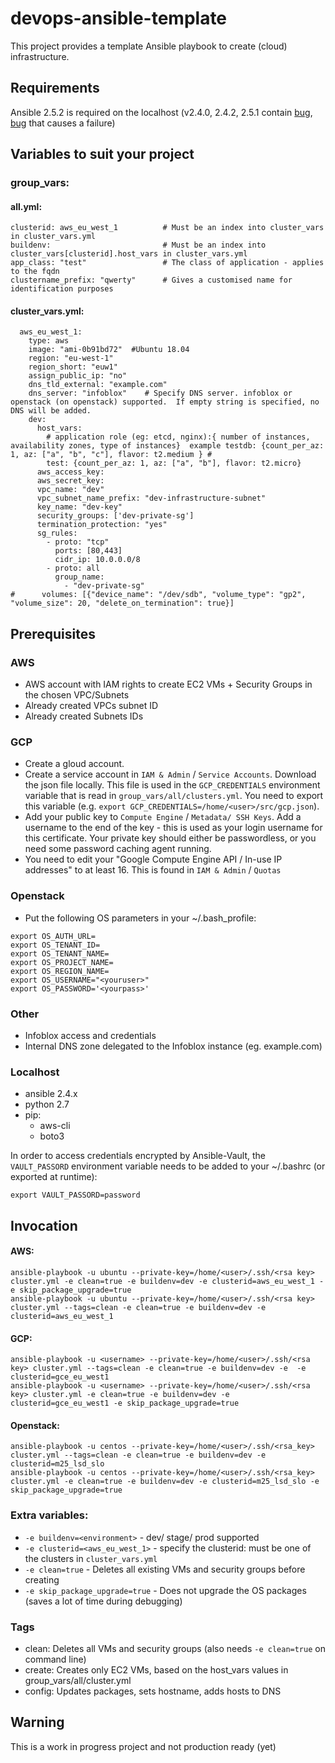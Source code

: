 # devops-ansible-template
This project provides a template Ansible playbook to create (cloud) infrastructure. 

## Requirements
Ansible 2.5.2 is required on the localhost (v2.4.0, 2.4.2, 2.5.1 contain [bug](https://github.com/ansible/ansible/issues/33433), [bug](https://github.com/ansible/ansible/pull/38302) that causes a failure)

## Variables to suit your project

### group_vars:
#### all.yml:
```
clusterid: aws_eu_west_1          # Must be an index into cluster_vars in cluster_vars.yml
buildenv:                         # Must be an index into cluster_vars[clusterid].host_vars in cluster_vars.yml
app_class: "test"                 # The class of application - applies to the fqdn
clustername_prefix: "qwerty"      # Gives a customised name for identification purposes
```

#### cluster_vars.yml:
```
  aws_eu_west_1:
    type: aws
    image: "ami-0b91bd72"  #Ubuntu 18.04
    region: "eu-west-1"
    region_short: "euw1"
    assign_public_ip: "no"
    dns_tld_external: "example.com"
    dns_server: "infoblox"    # Specify DNS server. infoblox or openstack (on openstack) supported.  If empty string is specified, no DNS will be added.
    dev:
      host_vars:
        # application role (eg: etcd, nginx):{ number of instances, availability zones, type of instances}  example testdb: {count_per_az: 1, az: ["a", "b", "c"], flavor: t2.medium } #
        test: {count_per_az: 1, az: ["a", "b"], flavor: t2.micro}
      aws_access_key:
      aws_secret_key:
      vpc_name: "dev"
      vpc_subnet_name_prefix: "dev-infrastructure-subnet"
      key_name: "dev-key"
      security_groups: ['dev-private-sg']
      termination_protection: "yes"
      sg_rules:
        - proto: "tcp"
          ports: [80,443]
          cidr_ip: 10.0.0.0/8
        - proto: all
          group_name:
            - "dev-private-sg"
#      volumes: [{"device_name": "/dev/sdb", "volume_type": "gp2", "volume_size": 20, "delete_on_termination": true}]
```

## Prerequisites
### AWS
- AWS account with IAM rights to create EC2 VMs + Security Groups in the chosen VPC/Subnets
- Already created VPCs subnet ID
- Already created Subnets IDs

### GCP
- Create a gloud account.
- Create a service account in `IAM & Admin` / `Service Accounts`.  Download the json file locally.  This file is used in the `GCP_CREDENTIALS` environment variable that is read in `group_vars/all/clusters.yml`.  You need to export this variable (e.g. `export GCP_CREDENTIALS=/home/<user>/src/gcp.json`).
- Add your public key to `Compute Engine` / `Metadata/ SSH Keys`.  Add a username to the end of the key - this is used as your login username for this certificate.  Your private key should either be passwordless, or you need some password caching agent running.
- You need to edit your "Google Compute Engine API / In-use IP addresses" to at least 16.  This is found in `IAM & Admin` / `Quotas`  

### Openstack
- Put the following OS parameters in your ~/.bash_profile:
````
export OS_AUTH_URL=
export OS_TENANT_ID=
export OS_TENANT_NAME=
export OS_PROJECT_NAME=
export OS_REGION_NAME=
export OS_USERNAME="<youruser>"
export OS_PASSWORD='<yourpass>'
````


### Other
- Infoblox access and credentials
- Internal DNS zone delegated to the Infoblox instance (eg. example.com)

### Localhost
- ansible 2.4.x
- python 2.7
- pip:
  - aws-cli
  - boto3

In order to access credentials encrypted by Ansible-Vault, the `VAULT_PASSORD` environment variable needs to be added to your ~/.bashrc (or exported at runtime):
```
export VAULT_PASSORD=password
```

## Invocation
#### AWS:
```
ansible-playbook -u ubuntu --private-key=/home/<user>/.ssh/<rsa key> cluster.yml -e clean=true -e buildenv=dev -e clusterid=aws_eu_west_1 -e skip_package_upgrade=true
ansible-playbook -u ubuntu --private-key=/home/<user>/.ssh/<rsa key> cluster.yml --tags=clean -e clean=true -e buildenv=dev -e clusterid=aws_eu_west_1
```
#### GCP:
```
ansible-playbook -u <username> --private-key=/home/<user>/.ssh/<rsa key> cluster.yml --tags=clean -e clean=true -e buildenv=dev -e  -e clusterid=gce_eu_west1
ansible-playbook -u <username> --private-key=/home/<user>/.ssh/<rsa key> cluster.yml -e clean=true -e buildenv=dev -e clusterid=gce_eu_west1 -e skip_package_upgrade=true
```
#### Openstack:
```
ansible-playbook -u centos --private-key=/home/<user>/.ssh/<rsa_key> cluster.yml --tags=clean -e clean=true -e buildenv=dev -e clusterid=m25_lsd_slo
ansible-playbook -u centos --private-key=/home/<user>/.ssh/<rsa_key> cluster.yml -e clean=true -e buildenv=dev -e clusterid=m25_lsd_slo -e skip_package_upgrade=true
```



### Extra variables:
+ `-e buildenv=<environment>`  -  dev/ stage/ prod supported
+ `-e clusterid=<aws_eu_west_1>` - specify the clusterid: must be one of the clusters in `cluster_vars.yml` 
+ `-e clean=true` - Deletes all existing VMs and security groups before creating
+ `-e skip_package_upgrade=true` - Does not upgrade the OS packages (saves a lot of time during debugging)

### Tags
- clean: Deletes all VMs and security groups (also needs `-e clean=true` on command line) 
- create: Creates only EC2 VMs, based on the host_vars values in group_vars/all/cluster.yml  
- config: Updates packages, sets hostname, adds hosts to DNS


## Warning

This is a work in progress project and not production ready (yet)
